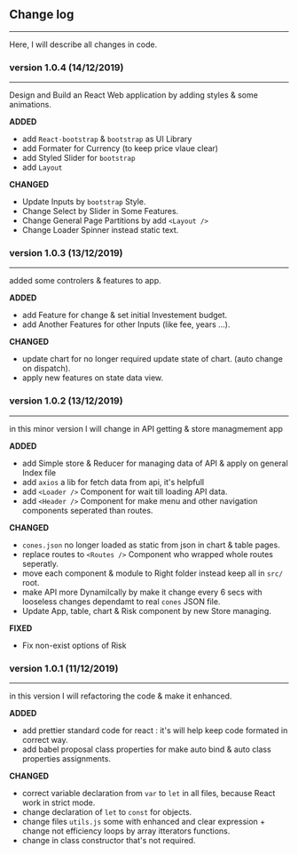 ## Change log

---

Here, I will describe all changes in code.

### version 1.0.4 (14/12/2019)

---

Design and Build an React Web application by adding styles & some animations.

**ADDED**

-   add `React-bootstrap` & `bootstrap` as UI Library
-	add Formater for Currency (to keep price vlaue clear)
-	add Styled Slider for `bootstrap`
-	add `Layout`


**CHANGED**

-	Update Inputs by `bootstrap` Style.
-	Change Select by Slider in Some Features.
-	Change General Page Partitions by add `<Layout />`
-	Change Loader Spinner instead static text.

### version 1.0.3 (13/12/2019)

---

added some controlers & features to app.

**ADDED**

-   add Feature for change & set initial Investement budget.
-   add Another Features for other Inputs (like fee, years ...).

**CHANGED**

-   update chart for no longer required update state of chart. (auto change on dispatch).
-   apply new features on state data view.

### version 1.0.2 (13/12/2019)

---

in this minor version I will change in API getting & store managmement app

**ADDED**

-   add Simple store & Reducer for managing data of API & apply on general Index file
-   add `axios` a lib for fetch data from api, it's helpfull
-   add `<Loader />` Component for wait till loading API data.
-   add `<Header />` Component for make menu and other navigation components seperated than routes.

**CHANGED**

-   `cones.json` no longer loaded as static from json in chart & table pages.
-   replace routes to `<Routes />` Component who wrapped whole routes seperatly.
-   move each component & module to Right folder instead keep all in `src/` root.
-   make API more Dynamilcally by make it change every 6 secs with looseless changes dependamt to real `cones` JSON file.
-   Update App, table, chart & Risk component by new Store managing.

**FIXED**

-   Fix non-exist options of Risk

### version 1.0.1 (11/12/2019)

---

in this version I will refactoring the code & make it enhanced.

**ADDED**

-   add prettier standard code for react : it's will help keep code formated in correct way.
-   add babel proposal class properties for make auto bind & auto class properties assignments.

**CHANGED**

-   correct variable declaration from `var` to `let` in all files, because React work in strict mode.
-   change declaration of `let` to `const` for objects.
-   change files `utils.js` some with enhanced and clear expression + change not efficiency loops by array itterators functions.
-   change in class constructor that's not required.
